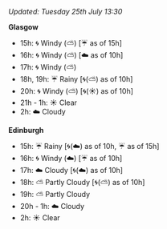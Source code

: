 *Updated: Tuesday 25th July 13:30*

**Glasgow**

* 15h: :cyclone: Windy (:partly_sunny:) [:umbrella: as of 15h]
* 16h: :cyclone: Windy (:partly_sunny:) [:cloud: as of 10h]
* 17h: :cyclone: Windy (:partly_sunny:)
* 18h, 19h: :umbrella: Rainy [:cyclone:(:partly_sunny:) as of 10h]
* 20h: :cyclone: Windy (:partly_sunny:) [:cyclone:(:sunny:) as of 10h]
* 21h - 1h: :sunny: Clear
* 2h: :cloud: Cloudy

**Edinburgh**

* 15h: :umbrella: Rainy [:cyclone:(:cloud:) as of 10h, :umbrella: as of 15h]
* 16h: :cyclone: Windy (:cloud:) [:umbrella: as of 10h]
* 17h: :cloud: Cloudy [:cyclone:(:cloud:) as of 10h]
* 18h: :partly_sunny: Partly Cloudy [:cyclone:(:partly_sunny:) as of 10h]
* 19h: :partly_sunny: Partly Cloudy
* 20h - 1h: :cloud: Cloudy
* 2h: :sunny: Clear
